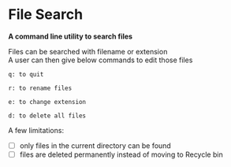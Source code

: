 # File Search

**A command line utility to search files**

Files can be searched with filename or extension<br>
A user can then give below commands to edit those files<br>
```
q: to quit
```

```
r: to rename files
```

```
e: to change extension
```

```
d: to delete all files
```

A few limitations:
* [ ] only files in the current directory can be found
* [ ] files are deleted permanently instead of moving to Recycle bin
